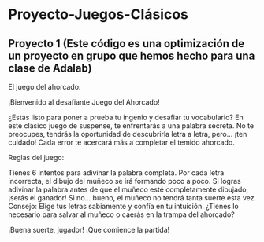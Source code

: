 # Proyecto-Juegos-Clásicos

## Proyecto 1 (Este código es una optimización de un proyecto en grupo que hemos hecho para una clase de Adalab)

El juego del ahorcado:

¡Bienvenido al desafiante Juego del Ahorcado!

¿Estás listo para poner a prueba tu ingenio y desafiar tu vocabulario? En este clásico juego de suspense, te enfrentarás a una palabra secreta. No te preocupes, tendrás la oportunidad de descubrirla letra a letra, pero... ¡ten cuidado! Cada error te acercará más a completar el temido ahorcado.

Reglas del juego:

Tienes 6 intentos para adivinar la palabra completa.
Por cada letra incorrecta, el dibujo del muñeco se irá formando poco a poco.
Si logras adivinar la palabra antes de que el muñeco esté completamente dibujado, ¡serás el ganador! Si no... bueno, el muñeco no tendrá tanta suerte esta vez.
Consejo: Elige tus letras sabiamente y confía en tu intuición. ¿Tienes lo necesario para salvar al muñeco o caerás en la trampa del ahorcado?

¡Buena suerte, jugador! ¡Que comience la partida!
